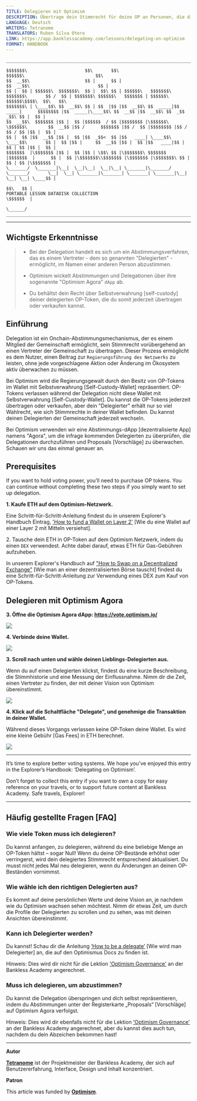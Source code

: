 ```yaml
---
TITLE: Delegieren mit Optimism
DESCRIPTION: Übertrage dein Stimmrecht für deine OP an Personen, die die Regierungsführung genau verfolgen.
LANGUAGE: Deutsch
WRITERS: Tetranome
TRANSLATORS: Ruben Silva Otero
LINK: https://app.banklessacademy.com/lessons/delegating-on-optimism
FORMAT: HANDBOOK
---
```


```
__________________________________________________________________________________________________________________________________________________________

$$$$$$$\                      $$\       $$\                                      $$$$$$\                           $$\                                   
$$  __$$\                     $$ |      $$ |                                    $$  __$$\                          $$ |                                  
$$ |  $$ | $$$$$$\  $$$$$$$\  $$ |  $$\ $$ | $$$$$$\   $$$$$$$\  $$$$$$$\       $$ /  $$ | $$$$$$$\ $$$$$$\   $$$$$$$ | $$$$$$\  $$$$$$\$$$$\  $$\   $$\ 
$$$$$$$\ | \____$$\ $$  __$$\ $$ | $$  |$$ |$$  __$$\ $$  _____|$$  _____|      $$$$$$$$ |$$  _____|\____$$\ $$  __$$ |$$  __$$\ $$  _$$  _$$\ $$ |  $$ |
$$  __$$\  $$$$$$$ |$$ |  $$ |$$$$$$  / $$ |$$$$$$$$ |\$$$$$$\  \$$$$$$\        $$  __$$ |$$ /      $$$$$$$ |$$ /  $$ |$$$$$$$$ |$$ / $$ / $$ |$$ |  $$ |
$$ |  $$ |$$  __$$ |$$ |  $$ |$$  _$$<  $$ |$$   ____| \____$$\  \____$$\       $$ |  $$ |$$ |     $$  __$$ |$$ |  $$ |$$   ____|$$ | $$ | $$ |$$ |  $$ |
$$$$$$$  |\$$$$$$$ |$$ |  $$ |$$ | \$$\ $$ |\$$$$$$$\ $$$$$$$  |$$$$$$$  |      $$ |  $$ |\$$$$$$$\\$$$$$$$ |\$$$$$$$ |\$$$$$$$\ $$ | $$ | $$ |\$$$$$$$ |
\_______/  \_______|\__|  \__|\__|  \__|\__| \_______|\_______/ \_______/       \__|  \__| \_______|\_______| \_______| \_______|\__| \__| \__| \____$$ |
                                                                                                                                               $$\   $$ |
PORTABLE LESSON DATADISK COLLECTION                                                                                                            \$$$$$$  |
                                                                                                                                                \______/
__________________________________________________________________________________________________________________________________________________________
```

---
## Wichtigste Erkenntnisse

> * Bei der Delegation handelt es sich um ein Abstimmungsverfahren, das es einem Vertreter - dem so genannten "Delegierten" - ermöglicht, im Namen einer anderen Person abzustimmen.
> 
> * Optimism wickelt Abstimmungen und Delegationen über ihre sogenannte "Optimism Agora" `dApp` ab.
> 
> * Du behältst dein Recht über Selbstverwahrung [self-custody] deiner delegierten OP-Token, die du somit jederzeit übertragen oder verkaufen kannst.

## Einführung

Delegation ist ein Onchain-Abstimmungsmechanismus, der es einem Mitglied der Gemeinschaft ermöglicht, sein Stimmrecht vorübergehend an einen Vertreter der Gemeinschaft zu übertragen. Dieser Prozess ermöglicht es dem Nutzer, einen Beitrag zur `Regierungsführung des Netzwerks` zu leisten, ohne jede vorgeschlagene Aktion oder Änderung im Ökosystem aktiv überwachen zu müssen.

Bei Optimism wird die Regierungsgewalt durch den Besitz von OP-Tokens im Wallet mit Selbstverwahrung [Self-Custody-Wallet] repräsentiert. OP-Tokens verlassen während der Delegation nicht diese Wallet mit Selbstverwahrung [Self-Custody-Wallet]. Du kannst die OP-Tokens jederzeit übertragen oder verkaufen, aber dein "Delegierter" erhält nur so viel Wahlrecht, wie sich Stimmrechte in deiner Wallet befinden. Du kannst deinen Delegierten der Gemeinschaft jederzeit wechseln.

Bei Optimism verwenden wir eine Abstimmungs-dApp [dezentralisierte App] namens "Agora", um die infrage kommenden Delegierten zu überprüfen, die Delegationen durchzuführen und Proposals [Vorschläge] zu überwachen. Schauen wir uns das einmal genauer an.

## Prerequisites

If you want to hold voting power, you’ll need to purchase OP tokens. You can continue without completing these two steps if you simply want to set up delegation.

**1\. Kaufe ETH auf dem Optimism-Netzwerk.**

Eine Schritt-für-Schritt-Anleitung findest du in unserem Explorer's Handbuch Eintrag, ['How to fund a Wallet on Layer 2'](https://app.banklessacademy.com/lessons/how-to-fund-a-wallet-on-layer-2) [Wie du eine Wallet auf einer Layer 2 mit Mitteln versiehst].

2\. Tausche dein ETH in OP-Token auf dem Optimism Netzwerk, indem du einen</strong> `DEX` verwendest. Achte dabei darauf, etwas ETH für Gas-Gebühren aufzuheben.

In unserem Explorer's Handbuch auf ["How to Swap on a Decentralized Exchange"](https://app.banklessacademy.com/lessons/how-to-swap-on-a-decentralized-exchange) [Wie man an einer dezentralisierten Börse tauscht] findest du eine Schritt-für-Schritt-Anleitung zur Verwendung eines DEX zum Kauf von OP-Tokens.

## Delegieren mit Optimism Agora

**3\. Öffne die Optimism Agora dApp: <https://vote.optimism.io/>**

![](https://app.banklessacademy.com/images/delegating-on-optimism/image-ce643a81.png)

**4\. Verbinde deine Wallet.**

![](https://app.banklessacademy.com/images/delegating-on-optimism/image-9ec06fe9.png)

**3\. Scroll nach unten und wähle deinen Lieblings-Delegierten aus.**

Wenn du auf einen Delegierten klickst, findest du eine kurze Beschreibung, die Stimmhistorie und eine Messung der Einflussnahme. Nimm dir die Zeit, einen Vertreter zu finden, der mit deiner Vision von Optimism übereinstimmt.

![](https://app.banklessacademy.com/images/delegating-on-optimism/image-6443ae02.png)

**4\. Klick auf die Schaltfläche "Delegate", und genehmige die Transaktion in deiner Wallet.**

Während dieses Vorgangs verlassen keine OP-Token deine Wallet. Es wird eine kleine Gebühr [Gas Fees] in ETH berechnet.

![](https://app.banklessacademy.com/images/delegating-on-optimism/image-245809cd.png)


---

It’s time to explore better voting systems. We hope you’ve enjoyed this entry in the Explorer’s Handbook: ‘Delegating on Optimism’.

Don’t forget to collect this entry if you want to own a copy for easy reference on your travels, or to support future content at Bankless Academy. Safe travels, Explorer!


---

## Häufig gestellte Fragen [FAQ]

### Wie viele Token muss ich delegieren?

Du kannst anfangen, zu delegieren, während du eine beliebige Menge an OP-Token hältst – sogar Null! Wenn du deine OP-Bestände erhöhst oder verringerst, wird dein delegiertes Stimmrecht entsprechend aktualisiert. Du musst nicht jedes Mal neu delegieren, wenn du Änderungen an deinen OP-Beständen vornimmst.

### Wie wähle ich den richtigen Delegierten aus?

Es kommt auf deine persönlichen Werte und deine Vision an, je nachdem wie du Optimism wachsen sehen möchtest. Nimm dir etwas Zeit, um durch die Profile der Delegierten zu scrollen und zu sehen, was mit deinen Ansichten übereinstimmt.

### Kann ich Delegierter werden?

Du kannst! Schau dir die Anleitung [‘How to be a delegate’](https://community.optimism.io/docs/governance/delegate/) [Wie wird man Delegierter] an, die auf den Optimismus Docs zu finden ist.

Hinweis: Dies wird dir nicht für die Lektion ['Optimism Governance'](https://app.banklessacademy.com/lessons/optimism-governance) an der Bankless Academy angerechnet.

### Muss ich delegieren, um abzustimmen?

Du kannst die Delegation überspringen und dich selbst repräsentieren, indem du Abstimmungen unter der Registerkarte „Proposals“ [Vorschläge] auf Optimism Agora verfolgst.

Hinweis: Dies wird dir ebenfalls nicht für die Lektion ['Optimism Governance'](https://app.banklessacademy.com/lessons/optimism-governance) an der Bankless Academy angerechnet, aber du kannst dies auch tun, nachdem du dein Abzeichen bekommen hast!


---

**Autor**

**[Tetranome](https://twitter.com/Tetranome)** ist der Projektmeister der Bankless Academy, der sich auf Benutzererfahrung, Interface, Design und Inhalt konzentriert.

**Patron**

This article was funded by **[Optimism](https://www.optimism.io/)**.